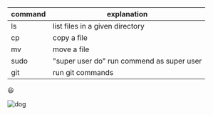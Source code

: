 |command |explanation
|---|---|
ls|list files in a given directory
cp|copy a file
mv|move a file
sudo|"super user do" run commend as super user
git|run git commands


:smiley:

![dog](file:///home/dci/images/dog.jpeg)
